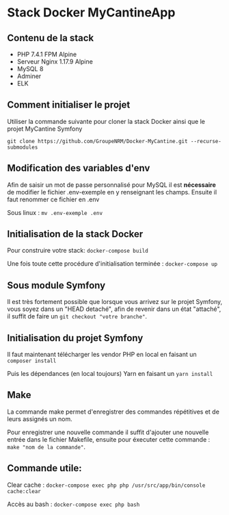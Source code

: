 # Stack Docker MyCantineApp

## Contenu de la stack 
* PHP 7.4.1 FPM Alpine
* Serveur Nginx 1.17.9 Alpine
* MySQL 8
* Adminer
* ELK

## Comment initialiser le projet
Utiliser la commande suivante pour cloner la stack Docker ainsi que le projet MyCantine Symfony

```git clone https://github.com/GroupeNRM/Docker-MyCantine.git --recurse-submodules```

## Modification des variables d'env
Afin de saisir un mot de passe personnalisé pour MySQL il est **nécessaire** de modifier le fichier
.env-exemple en y renseignant les champs. Ensuite il faut renommer ce fichier en .env

Sous linux : ```mv .env-exemple .env```

## Initialisation de la stack Docker
Pour construire votre stack:
```docker-compose build```

Une fois toute cette procédure d'initialisation terminée :
```docker-compose up```

## Sous module Symfony
Il est très fortement possible que lorsque vous arrivez sur le projet Symfony, vous soyez dans un "HEAD detaché", afin de revenir
dans un état "attaché", il suffit de faire un ```git checkout "votre branche"```.

## Initialisation du projet Symfony
Il faut maintenant télécharger les vendor PHP en local en faisant un ```composer install```

Puis les dépendances (en local toujours) Yarn en faisant un ```yarn install```

## Make
La commande make permet d'enregistrer des commandes répétitives et de leurs assignés un nom.

Pour enregistrer une nouvelle commande il suffit d'ajouter une nouvelle entrée dans le fichier Makefile, ensuite pour éxecuter cette commande :
```make "nom de la commande"```.

## Commande utile:
Clear cache :
```docker-compose exec php php /usr/src/app/bin/console cache:clear```

Accès au bash :
```docker-compose exec php bash```
